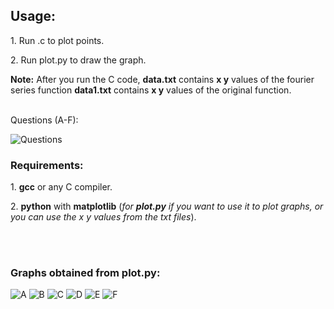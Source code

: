 
## Usage:

<p>1. Run .c to plot points.<br></p>
<p>2. Run plot.py to draw the graph.</p>
<p><b>Note:</b> After you run the C code, <b>data.txt</b> contains <b>x y</b> values of the fourier series function <b>data1.txt</b> contains <b>x y</b> values of the original function.</p>

<br>Questions (A-F):
<br>

![Questions](https://github.com/AbhinavM2000/fourier_sqwave/blob/main/qns.PNG?raw=true)



### Requirements:
<p>1. <b>gcc</b> or any C compiler.<br></p>
<p>2. <b>python</b> with <b>matplotlib</b> (<i>for <b>plot.py</b> if you want to use it to plot graphs, or you can use the x y values from the txt files</i>).</p><br>
<br>



### Graphs obtained from plot.py:

![A](https://github.com/AbhinavM2000/fourier_sqwave/blob/main/graph_output/A.PNG?raw=true "A")
![B](https://github.com/AbhinavM2000/fourier_sqwave/blob/main/graph_output/B.PNG?raw=true "B")
![C](https://github.com/AbhinavM2000/fourier_sqwave/blob/main/graph_output/C.PNG?raw=true "C")
![D](https://github.com/AbhinavM2000/fourier_sqwave/blob/main/graph_output/D.PNG?raw=true "D")
![E](https://github.com/AbhinavM2000/fourier_sqwave/blob/main/graph_output/E.PNG?raw=true "E")
![F](https://github.com/AbhinavM2000/fourier_sqwave/blob/main/graph_output/F.PNG?raw=true "F")

